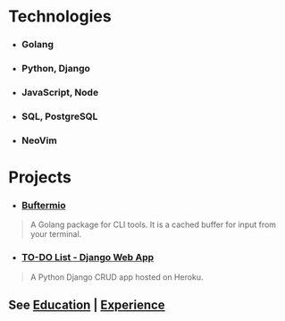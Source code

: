 # Technologies
- ### Golang
- ### Python, Django
- ### JavaScript, Node
- ### SQL, PostgreSQL
- ### NeoVim

# Projects
- ### [Buftermio](https://pkg.go.dev/github.com/skovranek/buftermio)
> A Golang package for CLI tools. It is a cached buffer for input from your terminal.
- ### [TO-DO List - Django Web App](https://django-todos-7caa0bc186c8.herokuapp.com/)
> A Python Django CRUD app hosted on Heroku.

## See [Education](https://skovranek.github.io//education.html) | [Experience](https://skovranek.github.io//experience.html)
